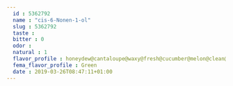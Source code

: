 ```yaml
---
  id : 5362792
  name : "cis-6-Nonen-1-ol"
  slug : 5362792
  taste : 
  bitter : 0
  odor : 
  natural : 1
  flavor_profile : honeydew@cantaloupe@waxy@fresh@cucumber@melon@clean@green
  fema_flavor_profile : Green
  date : 2019-03-26T08:47:11+01:00
---
```



